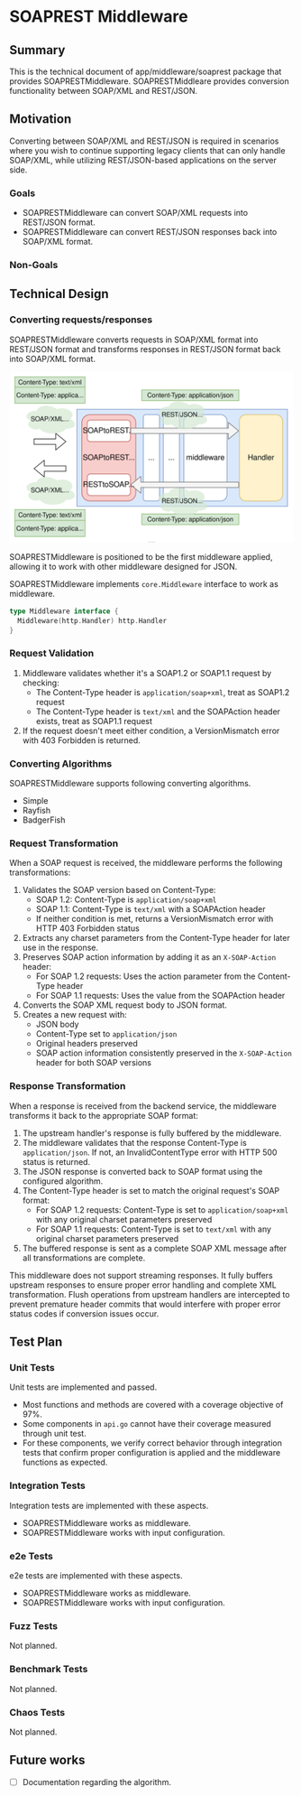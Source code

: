 # SOAPREST Middleware

## Summary

This is the technical document of app/middleware/soaprest package that provides SOAPRESTMiddleware.
SOAPRESTMiddleare provides conversion functionality between SOAP/XML and REST/JSON.

## Motivation

Converting between SOAP/XML and REST/JSON is required in scenarios where you wish to continue supporting legacy clients that can only handle SOAP/XML, while utilizing REST/JSON-based applications on the server side.

### Goals

- SOAPRESTMiddleware can convert SOAP/XML requests into REST/JSON format.
- SOAPRESTMiddleware can convert REST/JSON responses back into SOAP/XML format.

### Non-Goals

## Technical Design

### Converting requests/responses

SOAPRESTMiddleware converts requests in SOAP/XML format into REST/JSON format and transforms responses in REST/JSON format back into SOAP/XML format.

![soaprest-middleware.svg](./img/soaprest-middleware.svg)

SOAPRESTMiddleware is positioned to be the first middleware applied, allowing it to work with other middleware designed for JSON.

SOAPRESTMiddleware implements `core.Middleware` interface to work as middleware.

```go
type Middleware interface {
  Middleware(http.Handler) http.Handler
}
```

### Request Validation

1. Middleware validates whether it's a SOAP1.2 or SOAP1.1 request by checking:
   - The Content-Type header is `application/soap+xml`, treat as SOAP1.2 request
   - The Content-Type header is `text/xml` and the SOAPAction header exists, treat as SOAP1.1 request
2. If the request doesn't meet either condition, a VersionMismatch error with 403 Forbidden is returned.

### Converting Algorithms

SOAPRESTMiddleware supports following converting algorithms.

- Simple
- Rayfish
- BadgerFish

### Request Transformation

When a SOAP request is received, the middleware performs the following transformations:

1. Validates the SOAP version based on Content-Type:
   - SOAP 1.2: Content-Type is `application/soap+xml`
   - SOAP 1.1: Content-Type is `text/xml` with a SOAPAction header
   - If neither condition is met, returns a VersionMismatch error with HTTP 403 Forbidden status
2. Extracts any charset parameters from the Content-Type header for later use in the response.
3. Preserves SOAP action information by adding it as an `X-SOAP-Action` header:
   - For SOAP 1.2 requests: Uses the action parameter from the Content-Type header
   - For SOAP 1.1 requests: Uses the value from the SOAPAction header
4. Converts the SOAP XML request body to JSON format.
5. Creates a new request with:
   - JSON body
   - Content-Type set to `application/json`
   - Original headers preserved
   - SOAP action information consistently preserved in the `X-SOAP-Action` header for both SOAP versions

### Response Transformation

When a response is received from the backend service, the middleware transforms it back to the appropriate SOAP format:

1. The upstream handler's response is fully buffered by the middleware.
2. The middleware validates that the response Content-Type is `application/json`. If not, an InvalidContentType error with HTTP 500 status is returned.
3. The JSON response is converted back to SOAP format using the configured algorithm.
4. The Content-Type header is set to match the original request's SOAP format:
   - For SOAP 1.2 requests: Content-Type is set to `application/soap+xml` with any original charset parameters preserved
   - For SOAP 1.1 requests: Content-Type is set to `text/xml` with any original charset parameters preserved
5. The buffered response is sent as a complete SOAP XML message after all transformations are complete.

This middleware does not support streaming responses. It fully buffers upstream responses to ensure proper error handling and complete XML transformation.
Flush operations from upstream handlers are intercepted to prevent premature header commits that would interfere with proper error status codes if conversion issues occur.

## Test Plan

### Unit Tests

Unit tests are implemented and passed.

- Most functions and methods are covered with a coverage objective of 97%.
- Some components in `api.go` cannot have their coverage measured through unit test.
- For these components, we verify correct behavior through integration tests that confirm proper configuration is applied and the middleware functions as expected.

### Integration Tests

Integration tests are implemented with these aspects.

- SOAPRESTMiddleware works as middleware.
- SOAPRESTMiddleware works with input configuration.

### e2e Tests

e2e tests are implemented with these aspects.

- SOAPRESTMiddleware works as middleware.
- SOAPRESTMiddleware works with input configuration.

### Fuzz Tests

Not planned.

### Benchmark Tests

Not planned.

### Chaos Tests

Not planned.

## Future works

- [ ] Documentation regarding the algorithm.
